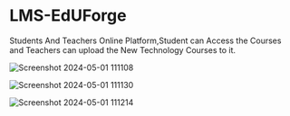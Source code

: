 # LMS-EdUForge
Students And Teachers Online Platform,Student can Access the Courses and Teachers can upload the New Technology Courses to it.



![Screenshot 2024-05-01 111108](https://github.com/Darshanbs200/LMS-EdUForge/assets/128827805/a1d35023-245e-4e66-bfe2-01b926e8bc95)






![Screenshot 2024-05-01 111130](https://github.com/Darshanbs200/LMS-EdUForge/assets/128827805/53b0ca37-7553-4bcd-a253-0b520595d400)





![Screenshot 2024-05-01 111214](https://github.com/Darshanbs200/LMS-EdUForge/assets/128827805/fac5143e-4541-4793-9acd-130360a50741)


